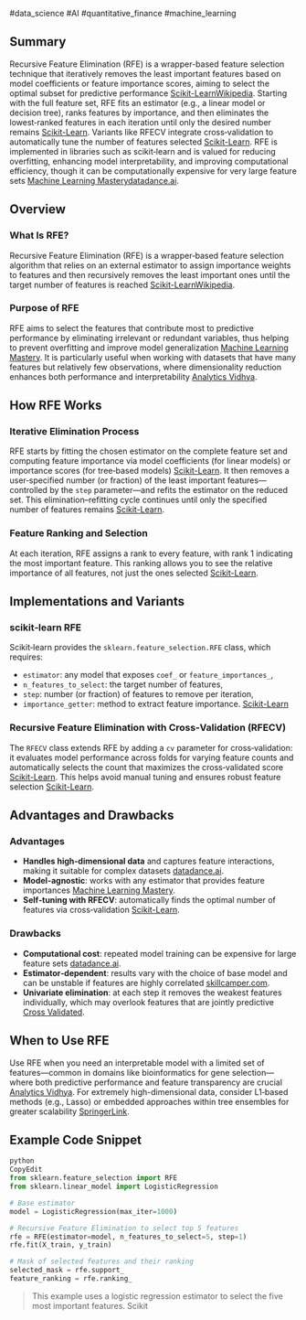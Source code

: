 #data_science #AI #quantitative_finance #machine_learning

## Summary

Recursive Feature Elimination (RFE) is a wrapper-based feature selection technique that iteratively removes the least important features based on model coefficients or feature importance scores, aiming to select the optimal subset for predictive performance [Scikit-Learn](https://scikit-learn.org/stable/modules/generated/sklearn.feature_selection.RFE.html?utm_source=chatgpt.com)[Wikipedia](https://en.wikipedia.org/wiki/Feature_selection?utm_source=chatgpt.com). Starting with the full feature set, RFE fits an estimator (e.g., a linear model or decision tree), ranks features by importance, and then eliminates the lowest‑ranked features in each iteration until only the desired number remains [Scikit-Learn](https://scikit-learn.org/stable/modules/generated/sklearn.feature_selection.RFE.html?utm_source=chatgpt.com). Variants like RFECV integrate cross‑validation to automatically tune the number of features selected [Scikit-Learn](https://scikit-learn.org/stable/modules/generated/sklearn.feature_selection.RFECV.html?utm_source=chatgpt.com). RFE is implemented in libraries such as scikit‑learn and is valued for reducing overfitting, enhancing model interpretability, and improving computational efficiency, though it can be computationally expensive for very large feature sets [Machine Learning Mastery](https://machinelearningmastery.com/rfe-feature-selection-in-python/?utm_source=chatgpt.com)[datadance.ai](https://datadance.ai/machine-learning/recursive-feature-elimination-working-advantages-examples/?utm_source=chatgpt.com).

## Overview

### What Is RFE?

Recursive Feature Elimination (RFE) is a wrapper‑based feature selection algorithm that relies on an external estimator to assign importance weights to features and then recursively removes the least important ones until the target number of features is reached [Scikit-Learn](https://scikit-learn.org/stable/modules/generated/sklearn.feature_selection.RFE.html?utm_source=chatgpt.com)[Wikipedia](https://en.wikipedia.org/wiki/Feature_selection?utm_source=chatgpt.com).

### Purpose of RFE

RFE aims to select the features that contribute most to predictive performance by eliminating irrelevant or redundant variables, thus helping to prevent overfitting and improve model generalization [Machine Learning Mastery](https://machinelearningmastery.com/rfe-feature-selection-in-python/?utm_source=chatgpt.com). It is particularly useful when working with datasets that have many features but relatively few observations, where dimensionality reduction enhances both performance and interpretability [Analytics Vidhya](https://www.analyticsvidhya.com/blog/2023/05/recursive-feature-elimination/?utm_source=chatgpt.com).

## How RFE Works

### Iterative Elimination Process

RFE starts by fitting the chosen estimator on the complete feature set and computing feature importance via model coefficients (for linear models) or importance scores (for tree‑based models) [Scikit-Learn](https://scikit-learn.org/stable/modules/feature_selection.html?utm_source=chatgpt.com). It then removes a user‑specified number (or fraction) of the least important features—controlled by the `step` parameter—and refits the estimator on the reduced set. This elimination–refitting cycle continues until only the specified number of features remains [Scikit-Learn](https://scikit-learn.org/stable/modules/generated/sklearn.feature_selection.RFE.html?utm_source=chatgpt.com).

### Feature Ranking and Selection

At each iteration, RFE assigns a rank to every feature, with rank 1 indicating the most important feature. This ranking allows you to see the relative importance of all features, not just the ones selected [Scikit-Learn](https://scikit-learn.org/stable/modules/generated/sklearn.feature_selection.RFE.html?utm_source=chatgpt.com).

## Implementations and Variants

### scikit‑learn RFE

Scikit‑learn provides the `sklearn.feature_selection.RFE` class, which requires:

- `estimator`: any model that exposes `coef_` or `feature_importances_`,
- `n_features_to_select`: the target number of features,
- `step`: number (or fraction) of features to remove per iteration,
- `importance_getter`: method to extract feature importance. [Scikit-Learn](https://scikit-learn.org/stable/modules/generated/sklearn.feature_selection.RFE.html?utm_source=chatgpt.com)

### Recursive Feature Elimination with Cross‑Validation (RFECV)

The `RFECV` class extends RFE by adding a `cv` parameter for cross‑validation: it evaluates model performance across folds for varying feature counts and automatically selects the count that maximizes the cross‑validated score [Scikit-Learn](https://scikit-learn.org/stable/modules/generated/sklearn.feature_selection.RFECV.html?utm_source=chatgpt.com). This helps avoid manual tuning and ensures robust feature selection [Scikit-Learn](https://scikit-learn.org/stable/auto_examples/feature_selection/plot_rfe_with_cross_validation.html?utm_source=chatgpt.com).

## Advantages and Drawbacks

### Advantages

- **Handles high-dimensional data** and captures feature interactions, making it suitable for complex datasets [datadance.ai](https://datadance.ai/machine-learning/recursive-feature-elimination-working-advantages-examples/?utm_source=chatgpt.com).
- **Model-agnostic**: works with any estimator that provides feature importances [Machine Learning Mastery](https://machinelearningmastery.com/rfe-feature-selection-in-python/?utm_source=chatgpt.com).
- **Self‑tuning with RFECV**: automatically finds the optimal number of features via cross‑validation [Scikit-Learn](https://scikit-learn.org/stable/modules/generated/sklearn.feature_selection.RFECV.html?utm_source=chatgpt.com).

### Drawbacks

- **Computational cost**: repeated model training can be expensive for large feature sets [datadance.ai](https://datadance.ai/machine-learning/recursive-feature-elimination-working-advantages-examples/?utm_source=chatgpt.com).
- **Estimator‑dependent**: results vary with the choice of base model and can be unstable if features are highly correlated [skillcamper.com](https://www.skillcamper.com/blog/feature-selection-in-machine-learning-how-to-choose-the-best-features-for-your-model?utm_source=chatgpt.com).
- **Univariate elimination**: at each step it removes the weakest features individually, which may overlook features that are jointly predictive [Cross Validated](https://stats.stackexchange.com/questions/450518/rfe-vs-backward-elimination-is-there-a-difference?utm_source=chatgpt.com).

## When to Use RFE

Use RFE when you need an interpretable model with a limited set of features—common in domains like bioinformatics for gene selection—where both predictive performance and feature transparency are crucial [Analytics Vidhya](https://www.analyticsvidhya.com/blog/2023/05/recursive-feature-elimination/?utm_source=chatgpt.com). For extremely high-dimensional data, consider L1‑based methods (e.g., Lasso) or embedded approaches within tree ensembles for greater scalability [SpringerLink](https://link.springer.com/article/10.1007/s10115-023-02010-5?utm_source=chatgpt.com).

## Example Code Snippet

```python
python
CopyEdit
from sklearn.feature_selection import RFE
from sklearn.linear_model import LogisticRegression

# Base estimator
model = LogisticRegression(max_iter=1000)

# Recursive Feature Elimination to select top 5 features
rfe = RFE(estimator=model, n_features_to_select=5, step=1)
rfe.fit(X_train, y_train)

# Mask of selected features and their ranking
selected_mask = rfe.support_
feature_ranking = rfe.ranking_

```

> This example uses a logistic regression estimator to select the five most important features. Scikit